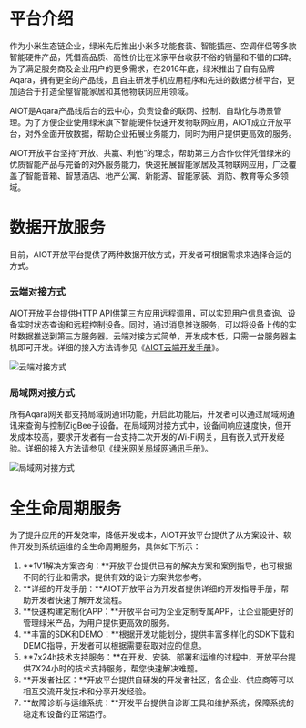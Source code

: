 # 平台介绍

作为小米生态链企业，绿米先后推出小米多功能套装、智能插座、空调伴侣等多款智能硬件产品，凭借高品质、高性价比在米家平台收获不俗的销量和不错的口碑。为了满足服务商及企业用户的更多需求，在2016年底，绿米推出了自有品牌Aqara，拥有更全的产品线，且自主研发手机应用程序和先进的数据分析平台，更加适合于打造全屋智能家居和其他物联网应用领域。

AIOT是Aqara产品线后台的云中心，负责设备的联网、控制、自动化与场景管理。为了方便企业使用绿米旗下智能硬件快速开发物联网应用，AIOT成立开放平台，对外全面开放数据，帮助企业拓展业务能力，同时为用户提供更高效的服务。

AIOT开放平台坚持“开放、共赢、利他”的理念，帮助第三方合作伙伴凭借绿米的优质智能产品与完备的对外服务能力，快速拓展智能家居及其物联网应用，广泛覆盖了智能音箱、智慧酒店、地产公寓、新能源、智能家装、消防、教育等众多领域。

# 数据开放服务

目前，AIOT开放平台提供了两种数据开放方式，开发者可根据需求来选择合适的方式。

### 云端对接方式

AIOT开放平台提供HTTP API供第三方应用远程调用，可以实现用户信息查询、设备实时状态查询和远程控制设备。同时，通过消息推送服务，可以将设备上传的实时数据推送到第三方服务器。云端对接方式简单，开发成本低，只需一台服务器主机即可开发。详细的接入方法请参见《[AIOT云端开发手册](http://help.opencloud.aqara.cn:4001/)》。

![云端对接方式](http://cdn.cnbj2.fds.api.mi-img.com/cdn/aiot/doc-images/zh/doc-index/cloud-access.png)

### 局域网对接方式

所有Aqara网关都支持局域网通讯功能，开启此功能后，开发者可以通过局域网通讯来查询与控制ZigBee子设备。在局域网对接方式中，设备间响应速度快，但开发成本较高，要求开发者有一台支持二次开发的Wi-Fi网关，且有嵌入式开发经验。详细的接入方法请参见《[绿米网关局域网通讯手册](http://help.opencloud.aqara.cn:4002/)》。

![局域网对接方式](http://cdn.cnbj2.fds.api.mi-img.com/cdn/aiot/doc-images/zh/doc-index/local-network-access.png)

# 全生命周期服务

为了提升应用的开发效率，降低开发成本，AIOT开放平台提供了从方案设计、软件开发到系统运维的全生命周期服务，具体如下所示：

1. **1V1解决方案咨询：**开放平台提供已有的解决方案和案例指导，也可根据不同的行业和需求，提供有效的设计方案供您参考。
2. **详细的开发手册：**AIOT开放平台为开发者提供详细的开发指导手册，帮助开发者快速了解开发流程。
3. **快速构建定制化APP：**开放平台可为企业定制专属APP，让企业能更好的管理绿米产品，为用户提供更高效的服务。
4. **丰富的SDK和DEMO：**根据开发功能划分，提供丰富多样化的SDK下载和DEMO指导，开发者可以根据需要获取对应的信息。
5. **7x24h技术支持服务：**在开发、安装、部署和运维的过程中，开放平台提供7X24小时的技术支持服务，帮您快速解决难题。
6. **开发者社区：**开放平台提供自研发的开发者社区，各企业、供应商等可以相互交流开发技术和分享开发经验。
7. **故障诊断与运维系统：**开发平台提供自诊断工具和维护系统，保障系统的稳定和设备的正常运行。
